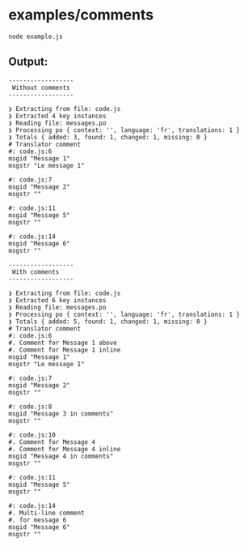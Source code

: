 # examples/comments

```bash
node example.js
```

## Output:

    ------------------
     Without comments 
    ------------------

    ❯ Extracting from file: code.js
    ❯ Extracted 4 key instances
    ❯ Reading file: messages.po
    ❯ Processing po { context: '', language: 'fr', translations: 1 }
    ❯ Totals { added: 3, found: 1, changed: 1, missing: 0 }
    # Translator comment
    #: code.js:6
    msgid "Message 1"
    msgstr "Le message 1"

    #: code.js:7
    msgid "Message 2"
    msgstr ""

    #: code.js:11
    msgid "Message 5"
    msgstr ""

    #: code.js:14
    msgid "Message 6"
    msgstr ""

    ------------------
     With comments 
    ------------------

    ❯ Extracting from file: code.js
    ❯ Extracted 6 key instances
    ❯ Reading file: messages.po
    ❯ Processing po { context: '', language: 'fr', translations: 1 }
    ❯ Totals { added: 5, found: 1, changed: 1, missing: 0 }
    # Translator comment
    #: code.js:6
    #. Comment for Message 1 above
    #. Comment for Message 1 inline
    msgid "Message 1"
    msgstr "Le message 1"

    #: code.js:7
    msgid "Message 2"
    msgstr ""

    #: code.js:8
    msgid "Message 3 in comments"
    msgstr ""

    #: code.js:10
    #. Comment for Message 4
    #. Comment for Message 4 inline
    msgid "Message 4 in comments"
    msgstr ""

    #: code.js:11
    msgid "Message 5"
    msgstr ""

    #: code.js:14
    #. Multi-line comment
    #. for message 6
    msgid "Message 6"
    msgstr ""